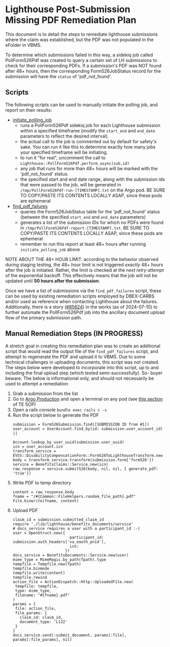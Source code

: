 # Lighthouse Post-Submission Missing PDF Remediation Plan

This document is to detail the steps to remediate lighthouse submissions where the claim was established, but the PDF was not populated in the eFolder in VBMS. 

To determine which submissions failed in this way, a sidekiq job called PollForm526Pdf was created to query a certain set of LH submissions to check for their corresponding PDFs. If a submission's PDF was NOT found after 48+ hours, then the corresponding Form526JobStatus record for the submission will have the `status` of 'pdf_not_found'.

## Scripts

The following scripts can be used to manually initiate the polling job, and report on their results:

- [initiate_polling_job](https://github.com/department-of-veterans-affairs/va.gov-team-sensitive/blob/master/teams/benefits/scripts/526/batch_remediation/lighthouse_submission/initiate_polling_job.rb)
   - runs a PollForm526Pdf sidekiq job for each Lighthouse submission within a specified timeframe (modify the `start_end` and `end_date` parameters to reflect the desired interval).
   - the actual call to the job is commented out by default for safety's sake. You can run it like this to determine exactly how many jobs your specified timeframe will be initiating.
   - to run it "for real", uncomment the call to `Lighthouse::PollForm526Pdf.perform_async(sub.id)`
   - any job that runs for more than 48+ hours will be marked with the 'pdf_not_found' status.
   - the specified start and end date range, along with the submission ids that were passed to the job, will be generated in `/tmp/PollForm526Pdf-run-[TIMESTAMP].txt` on the Argo pod. BE SURE TO COPY/PASTE ITS CONTENTS LOCALLY ASAP, since these pods are ephemeral
- [find_pdf_failures](https://github.com/department-of-veterans-affairs/va.gov-team-sensitive/blob/master/teams/benefits/scripts/526/batch_remediation/lighthouse_submission/find_pdf_failures.rb)
   - queries the Form526JobStatus table for the 'pdf_not_found' status (between the specified `start_end` and `end_date` parameters)
   - generates a list of the submission IDs for which no PDFs were found in `/tmp/PollForm526Pdf-report-[TIMESTAMP].txt`. BE SURE TO COPY/PASTE ITS CONTENTS LOCALLY ASAP, since these pods are ephemeral
   - remember to run this report at least 48+ hours after running `initiate_polling_job` above

NOTE ABOUT THE 48+ HOUR LIMIT: according to the behavior observed during staging testing, the 48+ hour limit is not triggered _exactly_ 48+ hours after the job is initiated. Rather, the limit is checked at the _next retry attempt_ of the exponential backoff. This effectively means that the job will not be updated until **50 hours after the submission**.

Once we have a list of submissions via the `find_pdf_failures` script, these can be used by existing remediation scripts employed by DBEX-CARBS and/or used as reference when contacting Lighthouse about the failures. Additionally, there is a story ([#85624](https://app.zenhub.com/workspaces/disability-experience-63dbdb0a401c4400119d3a44/issues/gh/department-of-veterans-affairs/va.gov-team/85624)) in the works (as of 2024-07-10) to further automate the PollForm526Pdf job into the ancillary document upload flow of the primary submission path.

## Manual Remediation Steps (IN PROGRESS)

A stretch goal in creating this remediation plan was to create an additional script that would read the output file of the `find_pdf_failures` script, and attempt to regenerate the PDF and upload it to VBMS. Due to some technical challenges in uploading documents, this script was not created. The steps below were developed to incorporate into this script, up to and including the final upload step (which tested semi-successfully). So- buyer beware. The below is informational only, and should not necessarily be used to attempt a remediation

1. Grab a submission from the list
2. Go to [Argo Production](https://argocd.vfs.va.gov/applications/vets-api-prod) and open a terminal on any pod (see [this section]([https://argocd.vfs.va.gov/applications/vets-api-prod?](https://github.com/department-of-veterans-affairs/va.gov-team-sensitive/blob/master/teams/benefits/scripts/526/TREX/DEBUG/SOP-Toxic-Exposure-Lighthouse-Form526-Submission-Troubleshooting.md#1-how-to-check-a-form526submission-record)) of TE SOP)
3. Open a rails console
   `bundle exec rails c -s`
4. Run the script below to generate the PDF
   ```
   submission = Form526Submission.find([SUBMISSION ID from #1])
   user_account = UserAccount.find_by(id: submission.user_account_id) ||
                         Account.lookup_by_user_uuid(submission.user_uuid)
   icn = user_account.icn
   transform_service = EVSS::DisabilityCompensationForm::Form526ToLighthouseTransform.new
   body = transform_service.transform(submission.form['form526'])
   service = BenefitsClaims::Service.new(icn)
   raw_response = service.submit526(body, nil, nil, { generate_pdf: 'true'})
   ```
5. Write PDF to temp directory
   ```
   content = raw_response.body
   fname = "/#{Common::FileHelpers.random_file_path}.pdf"
   File.binwrite(fname, content)
   ```
5. Upload PDF
   ```
   claim_id = submission.submitted_claim_id
   require './lib/lighthouse/benefits_documents/service'
   # docs_service requires a user with a participant_id :-(
   user = OpenStruct.new({
                            participant_id: submission.auth_headers['va_eauth_pnid'],
                            icn:
                          })
   docs_service = BenefitsDocuments::Service.new(user)
   mime_type = MimeMagic.by_path(fpath).type
   tempfile = Tempfile.new(fpath)
   tempfile.binmode
   tempfile.write(content)
   tempfile.rewind
   action_file = ActionDispatch::Http::UploadedFile.new(
    tempfile: tempfile,
    type: mime_type,
    filename: "#{fname}.pdf"
   )
   params = {
    file: action_file,
    file_params: {
      claim_id: claim_id,
      document_type: 'L122'
    }
   }
   docs_service.send(:submit_document, params[:file], params[:file_params], nil)
   ```
